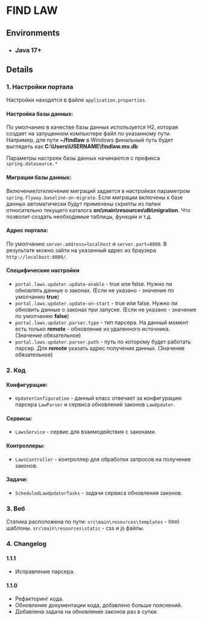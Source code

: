 # FIND LAW

## Environments

* ### Java 17+

## Details

### 1. Настройки портала

Настройки находятся в файле `application.properties`.

#### Настройка базы данных:

По умолчанию в качестве базы данных используется H2, которая создает на запущенном компьютере файл по указанному пути.
Например, для пути **~/findlaw** в Windows финальный путь будет выглядеть как **C:\Users\USERNAME\findlaw.mv.db**

Параметры настроек базы данных начинаются с префикса `spring.datasource.*`

#### Миграции базы данных:

Включение/отключение миграций задается в настройках параметром `spring.flyway.baseline-on-migrate`.
Если миграции включены к базе данных автоматически будут применены скрипты из папки относительно текущего каталога
**src\main\resources\db\migration**. Что позволит создать необходимые таблицы, функции и т.д.

#### Адрес портала:

По умолчанию `server.address=localhost` и `server.port=8080`.
В результате можно зайти на указанный адрес из браузера `http://localhost:8080/`.

#### Специфические настройки

* `portal.laws.updater.update-enable` - true или false. Нужно ли обновлять данные о законах. (Если не указано - значение по умолчанию **true**)
* `portal.laws.updater.update-on-start` - true или false. Нужно ли обновить данные о законах при запуске. (Если не указано - значение по умолчанию **false**)
* `portal.laws.updater.parser.type` - тип парсера. На данный момент есть только **remote** - обновление из удаленного источника. (Значение обязательное)
* `portal.laws.updater.parser.path` - путь по которому будет работать парсер. Для **remote** указать адрес получения данных. (Значение обязательное)

### 2. Код

#### Конфигурация:

* `UpdaterConfiguration` - данный класс отвечает за конфигурацию парсера `LawParser` и сервиса обновлений законов `LawUpdater`.

#### Сервисы:

* `LawsService` - сервис для взаимодействия с законами.

#### Контроллеры:

* `LawsController` - контроллер для обработки запросов на получение законов.

#### Задачи:

* `ScheduledLawUpdaterTasks` - задачи сервиса обновления законов.

### 3. Веб

Статика расположена по пути: `src\main\resources\templates` - html шаблоны. `src\main\resources\static` - css и js файлы.

### 4. Changelog

#### 1.1.1

* Исправление парсера.

#### 1.1.0

* Рефакторинг кода.
* Обновление документации кода, добавлено больше пояснений.
* Добавлена задача на обновление законов раз в сутки.